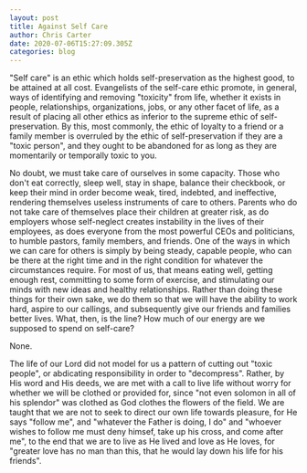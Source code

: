 ```yaml
---
layout: post
title: Against Self Care
author: Chris Carter
date: 2020-07-06T15:27:09.305Z
categories: blog
---
```

"Self care" is an ethic which holds self-preservation as the highest good, to be attained at all cost. Evangelists of the self-care ethic promote, in general, ways of identifying and removing "toxicity" from life, whether it exists in people, relationships, organizations, jobs, or any other facet of life, as a result of placing all other ethics as inferior to the supreme ethic of self-preservation. By this, most commonly, the ethic of loyalty to a friend or a family member is overruled by the ethic of self-preservation if they are a "toxic person", and they ought to be abandoned for as long as they are momentarily or temporally toxic to you. 

No doubt, we must take care of ourselves in some capacity. Those who don't eat correctly, sleep well, stay in shape, balance their checkbook, or keep their mind in order become weak, tired, indebted, and ineffective, rendering themselves useless instruments of care to others. Parents who do not take care of themselves place their children at greater risk, as do employers whose self-neglect creates instability in the lives of their employees, as does everyone from the most powerful CEOs and politicians, to humble pastors, family members, and friends. One of the ways in which we can care for others is simply by being steady, capable people, who can be there at the right time and in the right condition for whatever the circumstances require. For most of us, that means eating well, getting enough rest, committing to some form of exercise, and stimulating our minds with new ideas and healthy relationships. Rather than doing these things for their own sake, we do them so that we will have the ability to work hard, aspire to our callings, and subsequently give our friends and families better lives. What, then, is the line? How much of our energy are we supposed to spend on self-care?

None.

The life of our Lord did not model for us a pattern of cutting out "toxic people", or abdicating responsibility in order to "decompress". Rather, by His word and His deeds, we are met with a call to live life without worry for whether we will be clothed or provided for, since "not even solomon in all of his splendor" was clothed as God clothes the flowers of the field. We are taught that we are not to seek to direct our own life towards pleasure, for He says "follow me", and "whatever the Father is doing, I do" and "whoever wishes to follow me must deny himsef, take up his cross, and come after me", to the end that we are to live as He lived and love as He loves, for "greater love has no man than this, that he would lay down his life for his friends".
